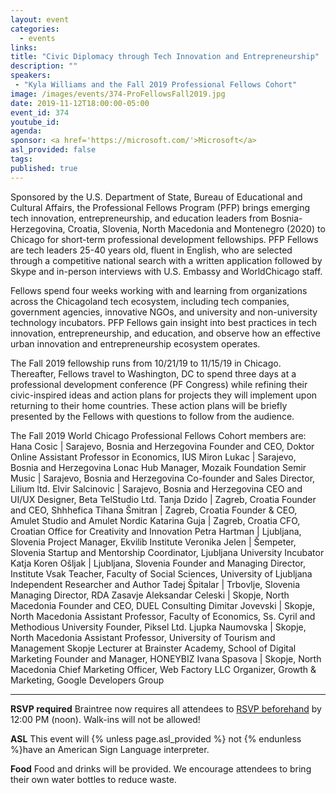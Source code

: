 ```yaml
---
layout: event
categories:
  - events
links:
title: "Civic Diplomacy through Tech Innovation and Entrepreneurship"
description: ""
speakers:
 - "Kyla Williams and the Fall 2019 Professional Fellows Cohort"
image: /images/events/374-ProFellowsFall2019.jpg
date: 2019-11-12T18:00:00-05:00
event_id: 374
youtube_id: 
agenda: 
sponsor: <a href='https://microsoft.com/'>Microsoft</a>
asl_provided: false
tags:
published: true
---
```


Sponsored by the U.S. Department of State, Bureau of Educational and Cultural Affairs, the
Professional Fellows Program (PFP) brings emerging tech innovation, entrepreneurship, and
education leaders from Bosnia-Herzegovina, Croatia, Slovenia, North Macedonia and
Montenegro (2020) to Chicago for short-term professional development fellowships. PFP
Fellows are tech leaders 25-40 years old, fluent in English, who are selected through a
competitive national search with a written application followed by Skype and in-person
interviews with U.S. Embassy and WorldChicago staff.

Fellows spend four weeks working with and learning from organizations across the Chicagoland
tech ecosystem, including tech companies, government agencies, innovative NGOs, and
university and non-university technology incubators. PFP Fellows gain insight into best practices
in tech innovation, entrepreneurship, and education, and observe how an effective urban
innovation and entrepreneurship ecosystem operates.

The Fall 2019 fellowship runs from 10/21/19 to 11/15/19 in Chicago. Thereafter, Fellows travel
to Washington, DC to spend three days at a professional development conference (PF Congress)
while refining their civic-inspired ideas and action plans for projects they will implement upon
returning to their home countries. These action plans will be briefly presented by the Fellows
with questions to follow from the audience.

The Fall 2019 World Chicago Professional Fellows Cohort members are:
Hana Cosic | Sarajevo, Bosnia and Herzegovina
Founder and CEO, Doktor Online Assistant Professor in Economics, IUS
Miron Lukac | Sarajevo, Bosnia and Herzegovina
Lonac Hub Manager, Mozaik Foundation
Semir Music | Sarajevo, Bosnia and Herzegovina
Co-founder and Sales Director, Lilium ltd.
Elvir Salcinovic | Sarajevo, Bosnia and Herzegovina
CEO and UI/UX Designer, Beta TelStudio Ltd.
Tanja Dzido | Zagreb, Croatia
Founder and CEO, Shhhefica
Tihana Šmitran | Zagreb, Croatia
Founder & CEO, Amulet Studio and Amulet Nordic
Katarina Guja | Zagreb, Croatia
CFO, Croatian Office for Creativity and Innovation
Petra Hartman | Ljubljana, Slovenia
Project Manager, Ekvilib Institute
Veronika Jelen | Šempeter, Slovenia
Startup and Mentorship Coordinator, Ljubljana University Incubator
Katja Koren Ošljak | Ljubljana, Slovenia
Founder and Managing Director, Institute Vsak
Teacher, Faculty of Social Sciences, University of Ljubljana Independent Researcher and Author
Tadej Špitalar | Trbovlje, Slovenia
Managing Director, RDA Zasavje
Aleksandar Celeski | Skopje, North Macedonia
Founder and CEO, DUEL Consulting
Dimitar Jovevski | Skopje, North Macedonia
Assistant Professor, Faculty of Economics, Ss. Cyril and Methodious University Founder, Piksel
Ltd.
Ljupka Naumovska | Skopje, North Macedonia
Assistant Professor, University of Tourism and Management Skopje Lecturer at Brainster
Academy, School of Digital Marketing Founder and Manager, HONEYBIZ
Ivana Spasova | Skopje, North Macedonia
Chief Marketing Officer, Web Factory LLC
Organizer, Growth & Marketing, Google Developers Group

---

**RSVP required** Braintree now requires all attendees to [RSVP beforehand]({{site.rsvp_url}}) by 12:00 PM (noon). Walk-ins will not be allowed!

**ASL** This event will {% unless page.asl_provided %} not {% endunless %}have an American Sign Language interpreter.

**Food** Food and drinks will be provided. We encourage attendees to bring their own water bottles to reduce waste.

